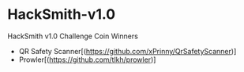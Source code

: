 # HackSmith-v1.0
HackSmith v1.0 Challenge Coin Winners
- QR Safety Scanner[(https://github.com/xPrinny/QrSafetyScanner)]
- Prowler[(https://github.com/tlkh/prowler)]
